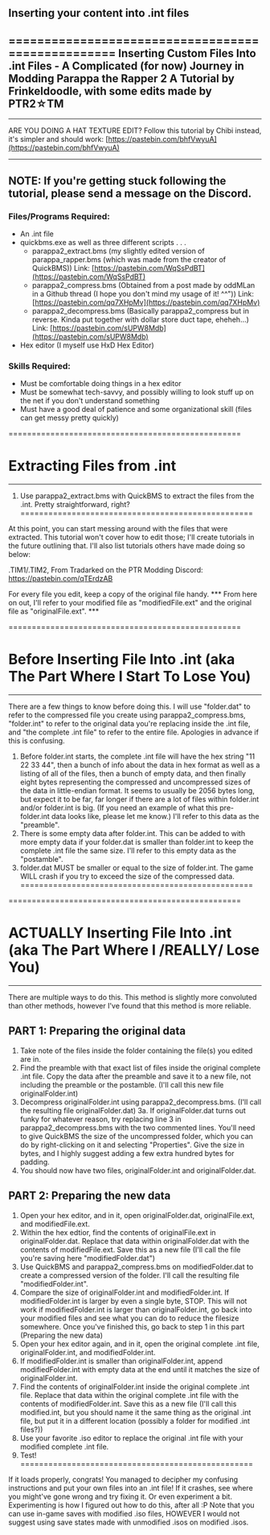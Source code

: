 ## Inserting your content into .int files

==================================================
Inserting Custom Files Into .int Files - A Complicated (for now) Journey in Modding Parappa the Rapper 2
A Tutorial by Frinkeldoodle, with some edits made by PTR2☆TM
--------------------------------------------------

*********************************************************************
ARE YOU DOING A HAT TEXTURE EDIT?
Follow this tutorial by Chibi instead, it's simpler and should work:
[https://pastebin.com/bhfVwyuA](https://pastebin.com/bhfVwyuA)
*********************************************************************


## NOTE: If you're getting stuck following the tutorial, please send a message on the Discord.

### Files/Programs Required:
- An .int file
- quickbms.exe as well as three different scripts . . .
	- parappa2_extract.bms (my slightly edited version of parappa_rapper.bms (which was made from the creator of QuickBMS))
		Link: [https://pastebin.com/WqSsPdBT](https://pastebin.com/WqSsPdBT)
	- parappa2_compress.bms (Obtained from a post made by oddMLan in a Github thread (I hope you don't mind my usage of it! ^^"))
		Link: [https://pastebin.com/qq7XHpMv](https://pastebin.com/qq7XHpMv)
	- parappa2_decompress.bms (Basically parappa2_compress but in reverse. Kinda put together with dollar store duct tape, eheheh...)
		Link: [https://pastebin.com/sUPW8Mdb](https://pastebin.com/sUPW8Mdb)
- Hex editor (I myself use HxD Hex Editor)

### Skills Required:
- Must be comfortable doing things in a hex editor
- Must be somewhat tech-savvy, and possibly willing to look stuff up on the net if you don't understand something
- Must have a good deal of patience and some organizational skill (files can get messy pretty quickly)

==================================================
# Extracting Files from .int
--------------------------------------------------
1. Use parappa2_extract.bms with QuickBMS to extract the files from the .int. Pretty straightforward, right?
==================================================

At this point, you can start messing around with the files that were extracted. This tutorial won't cover how to edit those; I'll create tutorials in the future outlining that. I'll also list tutorials others have made doing so below:

.TIM1/.TIM2, From Tradarked on the PTR Modding Discord: https://pastebin.com/qTErdzAB

For every file you edit, keep a copy of the original file handy. 
*** From here on out, I'll refer to your modified file as "modifiedFile.ext" and the original file as "originalFile.ext". ***

==================================================
# Before Inserting File Into .int (aka The Part Where I Start To Lose You)
--------------------------------------------------
There are a few things to know before doing this. I will use "folder.dat" to refer to the compressed file you create using parappa2_compress.bms, "folder.int" to refer to the original data you're replacing inside the .int file, and "the complete .int file" to refer to the entire file. Apologies in advance if this is confusing.
1. Before folder.int starts, the complete .int file will have the hex string "11 22 33 44", then a bunch of info about the data in hex format as well as a listing of all of the files, then a bunch of empty data, and then finally eight bytes representing the compressed and uncompressed sizes of the data in little-endian format. It seems to usually be 2056 bytes long, but expect it to be far, far longer if there are a lot of files within folder.int and/or folder.int is big. (If you need an example of what this pre-folder.int data looks like, please let me know.) I'll refer to this data as the "preamble".
2. There is some empty data after folder.int. This can be added to with more empty data if your folder.dat is smaller than folder.int to keep the complete .int file the same size. I'll refer to this empty data as the "postamble".
3. folder.dat MUST be smaller or equal to the size of folder.int. The game WILL crash if you try to exceed the size of the compressed data.
==================================================

==================================================
# ACTUALLY Inserting File Into .int (aka The Part Where I /REALLY/ Lose You)
--------------------------------------------------
There are multiple ways to do this. This method is slightly more convoluted than other methods, however I've found that this method is more reliable.

## PART 1: Preparing the original data

1. Take note of the files inside the folder containing the file(s) you edited are in.
2. Find the preamble with that exact list of files inside the original complete .int file. Copy the data after the preamble and save it to a new file, not including the preamble or the postamble. (I'll call this new file originalFolder.int)
3. Decompress originalFolder.int using parappa2_decompress.bms. (I'll call the resulting file originalFolder.dat)
	3a. If originalFolder.dat turns out funky for whatever reason, try replacing line 3 in parappa2_decompress.bms with the two 
	commented lines. You'll need to give QuickBMS the size of the uncompressed folder, which you can do by right-clicking on it and
	selecting "Properties". Give the size in bytes, and I highly suggest adding a few extra hundred bytes for padding.
4. You should now have two files, originalFolder.int and originalFolder.dat.


## PART 2: Preparing the new data

1. Open your hex editor, and in it, open originalFolder.dat, originalFile.ext, and modifiedFile.ext.
2. Within the hex edtior, find the contents of originalFile.ext in originalFolder.dat. Replace that data within originalFolder.dat with the contents of modifiedFile.ext. Save this as a new file (I'll call the file you're saving here "modifiedFolder.dat")
3. Use QuickBMS and parappa2_compress.bms on modifiedFolder.dat to create a compressed version of the folder. I'll call the resulting file "modifiedFolder.int".
4. Compare the size of originalFolder.int and modifiedFolder.int. If modifiedFolder.int is larger by even a single byte, STOP. This will not work if modifiedFolder.int is larger than originalFolder.int, go back into your modified files and see what you can do to reduce the filesize somewhere. Once you've finished this, go back to step 1 in this part (Preparing the new data)
5. Open your hex editor again, and in it, open the original complete .int file, originalFolder.int, and modifiedFolder.int.
6. If modifiedFolder.int is smaller than originalFolder.int, append modifiedFolder.int with empty data at the end until it matches the size of originalFolder.int.
7. Find the contents of originalFolder.int inside the original complete .int file. Replace that data within the original complete .int file with the contents of modifiedFolder.int. Save this as a new file (I'll call this modified.int, but you should name it the same thing as the original .int file, but put it in a different location (possibly a folder for modified .int files?))
8. Use your favorite .iso editor to replace the original .int file with your modified complete .int file.
9. Test!
==================================================

If it loads properly, congrats! You managed to decipher my confusing instructions and put your own files into an .int file!
If it crashes, see where you might've gone wrong and try fixing it. Or even experiment a bit. Experimenting is how I figured out how to do this, after all :P
Note that you can use in-game saves with modified .iso files, HOWEVER I would not suggest using save states made with unmodified .isos on modified .isos.
